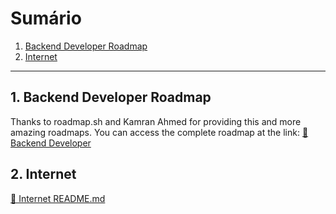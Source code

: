 # Sumário

1. [Backend Developer Roadmap](#computer-science-roadmap)
2. [Internet](#internet)  

---

## 1. Backend Developer Roadmap

Thanks to roadmap.sh  and Kamran Ahmed for providing this and more amazing roadmaps. 
You can access the complete roadmap at the link: [🔗 Backend Developer](https://roadmap.sh/backend)

## 2. Internet
 
[🔗 Internet README.md](/1_Internet/README.md)